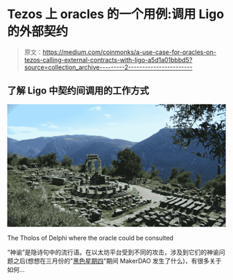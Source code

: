 # Tezos 上 oracles 的一个用例:调用 Ligo 的外部契约

> 原文：<https://medium.com/coinmonks/a-use-case-for-oracles-on-tezos-calling-external-contracts-with-ligo-a5d1a01bbbd5?source=collection_archive---------2----------------------->

## 了解 Ligo 中契约间调用的工作方式

![](img/5edba31ee1eb8a21af7425b2f513c6ec.png)

The Tholos of Delphi where the oracle could be consulted

“神谕”是隐诗句中的流行语。在以太坊平台受到不同的攻击，涉及到它们的神谕问题之后(想想在三月份的"[黑色星期四](https://cointelegraph.com/news/back-from-the-crypt-makerdao-toes-the-line-between-life-and-death)"期间 MakerDAO 发生了什么)，有很多关于如何…